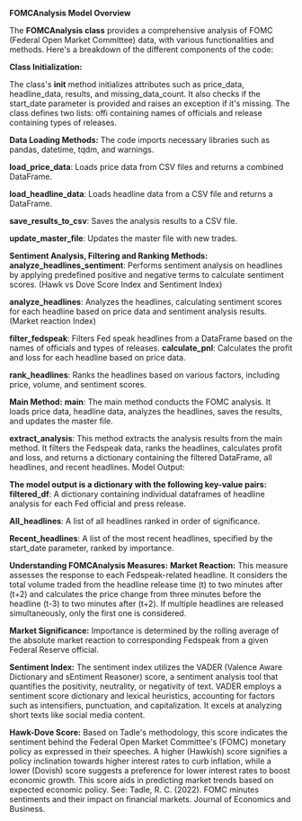 **FOMCAnalysis Model Overview**

The **FOMCAnalysis class** provides a comprehensive analysis of FOMC (Federal Open Market Committee) data, with various functionalities and methods. Here's a breakdown of the different components of the code:

**Class Initialization:**

The class's __init__ method initializes attributes such as price_data, headline_data, results, and missing_data_count.
It also checks if the start_date parameter is provided and raises an exception if it's missing.
The class defines two lists: offi containing names of officials and release containing types of releases.

**Data Loading Methods:**
The code imports necessary libraries such as pandas, datetime, tqdm, and warnings.

**load_price_data**: Loads price data from CSV files and returns a combined DataFrame.

**load_headline_data**: Loads headline data from a CSV file and returns a DataFrame.

**save_results_to_csv**: Saves the analysis results to a CSV file.

**update_master_file**: Updates the master file with new trades.

**Sentiment Analysis, Filtering and Ranking Methods:**
**analyze_headlines_sentiment**: Performs sentiment analysis on headlines by applying predefined positive and negative terms to calculate sentiment scores. (Hawk vs Dove Score Index and Sentiment Index)

**analyze_headlines**: Analyzes the headlines, calculating sentiment scores for each headline based on price data and sentiment analysis results. (Market reaction Index)


**filter_fedspeak**: Filters Fed speak headlines from a DataFrame based on the names of officials and types of releases.
**calculate_pnl**: Calculates the profit and loss for each headline based on price data.

**rank_headlines**: Ranks the headlines based on various factors, including price, volume, and sentiment scores.

**Main Method:**
**main**: The main method conducts the FOMC analysis.
It loads price data, headline data, analyzes the headlines, saves the results, and updates the master file.

**extract_analysis**: This method extracts the analysis results from the main method. It filters the Fedspeak data, ranks the headlines, calculates profit and loss, and returns a dictionary containing the filtered DataFrame, all headlines, and recent headlines.
Model Output:

**The model output is a dictionary with the following key-value pairs:**
**filtered_df**: A dictionary containing individual dataframes of headline analysis for each Fed official and press release.

**All_headlines**: A list of all headlines ranked in order of significance.

**Recent_headlines**: A list of the most recent headlines, specified by the start_date parameter, ranked by importance.

**Understanding FOMCAnalysis Measures:**
**Market Reaction:** This measure assesses the response to each Fedspeak-related headline. It considers the total volume traded from the headline release time (t) to two minutes after (t+2) and calculates the price change from three minutes before the headline (t-3) to two minutes after (t+2). If multiple headlines are released simultaneously, only the first one is considered.

**Market Significance:** Importance is determined by the rolling average of the absolute market reaction to corresponding Fedspeak from a given Federal Reserve official.

**Sentiment Index:** The sentiment index utilizes the VADER (Valence Aware Dictionary and sEntiment Reasoner) score, a sentiment analysis tool that quantifies the positivity, neutrality, or negativity of text. VADER employs a sentiment score dictionary and lexical heuristics, accounting for factors such as intensifiers, punctuation, and capitalization. It excels at analyzing short texts like social media content.

**Hawk-Dove Score:** Based on Tadle's methodology, this score indicates the sentiment behind the Federal Open Market Committee's (FOMC) monetary policy as expressed in their speeches. A higher (Hawkish) score signifies a policy inclination towards higher interest rates to curb inflation, while a lower (Dovish) score suggests a preference for lower interest rates to boost economic growth. This score aids in predicting market trends based on expected economic policy. See: Tadle, R. C. (2022). FOMC minutes sentiments and their impact on financial markets. Journal of Economics and Business.

